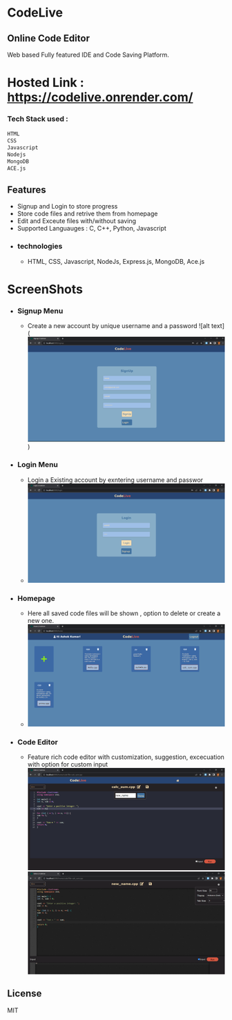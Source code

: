 # CodeLive
## Online Code Editor

Web based Fully featured IDE and Code Saving Platform.

# Hosted Link : https://codelive.onrender.com/

### Tech Stack used :
    HTML
    CSS
    Javascript
    Nodejs
    MongoDB
    ACE.js

## Features
- Signup and Login to store progress
- Store code files and retrive them from homepage
- Edit and Exceute files with/without saving 
- Supported Languauges : C, C++, Python, Javascript
- ### technologies
    - HTML, CSS, Javascript, NodeJs, Express.js, MongoDB, Ace.js

# ScreenShots
- ### Signup Menu
    - Create a new account by unique username and a password
    ![alt text](![alt text](https://github.com/ashok020/online-code-editor/blob/master/Screenshots/signup.png?raw=true))
- ### Login Menu
   - Login a Existing account by exntering username and passwor
   - ![alt text](https://github.com/ashok020/online-code-editor/blob/master/Screenshots/login.png?raw=true)
 - ### Homepage
    - Here all saved code files will be shown , option to delete or create a new one.
    - ![alt text](https://github.com/ashok020/online-code-editor/blob/master/Screenshots/home.png?raw=true)
- ### Code Editor
    - Feature rich code editor with customization, suggestion, 
      excecuation with option for custom input
    ![alt text](https://github.com/ashok020/online-code-editor/blob/master/Screenshots/editor.png?raw=true)
    ![alt text](https://github.com/ashok020/online-code-editor/blob/master/Screenshots/editor2.png?raw=true)
## License

MIT